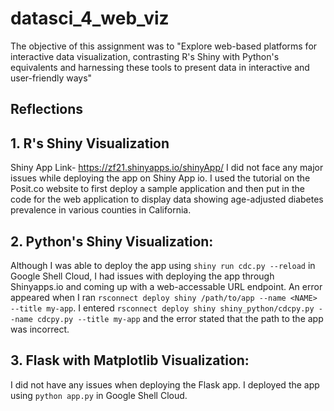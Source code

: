 # datasci_4_web_viz

The objective of this assignment was to "Explore web-based platforms for interactive data visualization, contrasting R's Shiny with Python's equivalents and harnessing these tools to present data in interactive and user-friendly ways"

## Reflections

## 1. R's Shiny Visualization
Shiny App Link- https://zf21.shinyapps.io/shinyApp/
I did not face any major issues while deploying the app on Shiny App io. I used the tutorial on the Posit.co website to first deploy a sample application and then put in the code for the web application to display data showing age-adjusted diabetes prevalence in various counties in California.

## 2. Python's Shiny Visualization:
Although I was able to deploy the app using ```shiny run cdc.py --reload``` in Google Shell Cloud, I had issues with deploying the app through Shinyapps.io and coming up with a web-accessable URL endpoint. An error appeared when I ran ```rsconnect deploy shiny /path/to/app --name <NAME> --title my-app```. I entered ```rsconnect deploy shiny shiny_python/cdcpy.py --name cdcpy.py --title my-app``` and the error stated that the path to the app was incorrect.

## 3. Flask with Matplotlib Visualization:
I did not have any issues when deploying the Flask app. I deployed the app using ```python app.py``` in Google Shell Cloud.
